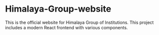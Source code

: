 # Himalaya-Group-website
This is the official website for Himalaya Group of Institutions.
This project includes a modern React frontend with various components.
